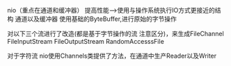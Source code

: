 nio（重点在通道和缓冲器）
    提高性能-->使用与操作系统执行IO方式更接近的结构
        通道以及缓冲器
    使用基础的ByteBuffer,进行原始的字节操作
    
对以下三个流进行了改造(都是基于字节操作的流  注意区分)，来生成FileChannel
    FileInputStream
    FileOutputStream
    RandomAccesssFile

对于字符流
    nio使用Channels类提供了方法，在通道中生产Reader以及Writer